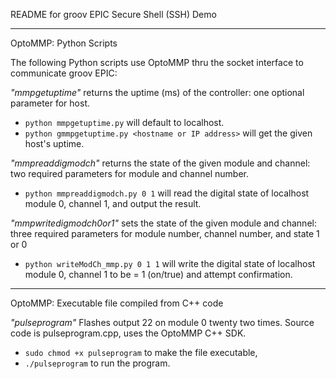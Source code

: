 README for groov EPIC Secure Shell (SSH) Demo

------------

OptoMMP: Python Scripts

The following Python scripts use OptoMMP thru the socket interface to communicate groov EPIC:

*"mmpgetuptime"* returns the uptime (ms) of the controller: one optional parameter for host.
* `python mmpgetuptime.py`    will default to localhost.
* `python gmmpgetuptime.py <hostname or IP address>`    will get the given host's uptime.

*"mmpreaddigmodch"* returns the state of the given module and channel: two required parameters for module and channel number.
* `python mmpreaddigmodch.py 0 1`    will read the digital state of localhost module 0, channel 1, and output the result.

*"mmpwritedigmodch0or1"* sets the state of the given module and channel: three required parameters for module number, channel number, and state 1 or 0
* `python writeModCh_mmp.py 0 1 1`    will write the digital state of localhost module 0, channel 1 to be = 1 (on/true) and attempt confirmation.


--------

OptoMMP: Executable file compiled from C++ code

*"pulseprogram"* Flashes output 22 on module 0 twenty two times. Source code is pulseprogram.cpp, uses the OptoMMP C++ SDK.
* `sudo chmod +x pulseprogram` to make the file executable,
* `./pulseprogram` to run the program.
